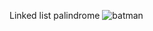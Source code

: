 Linked list palindrome
![batman](https://user-images.githubusercontent.com/85587286/189541631-909a492e-a681-4f65-b864-3e1f9b4a9237.gif)

